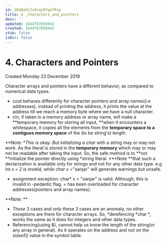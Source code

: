 ```yaml
---
id: 2KGNahCJc6vqz8YqeTRrp
title: 4 _characters_and_pointers
desc: ''
updated: 1644767656942
created: 1644767656942
stub: false
isDir: false
---
```

# 4. Characters and Pointers
Created Monday 23 December 2019

Character arrays and pointers have a different behavior, as compared to numerical data types.

* cout behaves differently for character pointers and array names(i.e addresses), instead of printing the address, it prints the value at the address till we reach a memory byte where we have a null character.
* cin, if taken in a memory address or array name, will make a **temporary memory for storing all input, **when it encounters a whitespace, it copies all the elements from the **temporary space to a contiguos memory space** of the (to be string's) length.

**Note: **This is okay. But initializing a char* with a string may or may not work. As the literal is stored in the **temporary memory** which may or may not be readable after taking the input. So, the safe method is to **not **initialize the pointer directly using *string literal. ***Note **that such a declarization is available only for strings and not for any other data type. e.g int *x  = 2 is invalid, while char* x ="sanjar" will generate warnings but unsafe.

* assignment exception: char* x = "sanjar" is valid. Although, this is invalid in -pedantic flag. = has been overloaded for character addresses(pointers and array names).


**Note: **

* *These* 3 cases and *only* these 3 cases are an anomaly, no other exceptions are there for character arrays. So, *derefencing *char *, works the same as it does for integers and other data types.
* Referencing(using &), cannot help us know the length of the string(or any array in general). As it operates on the address and not on the sizeof() value in the symbol table.


